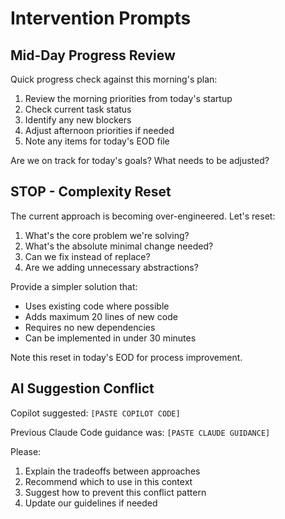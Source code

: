 # Intervention Prompts

## Mid-Day Progress Review

Quick progress check against this morning's plan:

1. Review the morning priorities from today's startup
2. Check current task status
3. Identify any new blockers
4. Adjust afternoon priorities if needed
5. Note any items for today's EOD file

Are we on track for today's goals? What needs to be adjusted?

## STOP - Complexity Reset

The current approach is becoming over-engineered. Let's reset:

1. What's the core problem we're solving?
2. What's the absolute minimal change needed?
3. Can we fix instead of replace?
4. Are we adding unnecessary abstractions?

Provide a simpler solution that:
- Uses existing code where possible
- Adds maximum 20 lines of new code
- Requires no new dependencies
- Can be implemented in under 30 minutes    

Note this reset in today's EOD for process improvement.

## AI Suggestion Conflict

Copilot suggested:
```[PASTE COPILOT CODE]```

Previous Claude Code guidance was:
```[PASTE CLAUDE GUIDANCE]```

Please:
1. Explain the tradeoffs between approaches
2. Recommend which to use in this context
3. Suggest how to prevent this conflict pattern
4. Update our guidelines if needed